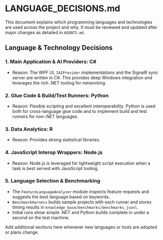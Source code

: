 # LANGUAGE_DECISIONS.md

This document explains which programming languages and technologies are used across the project and why. It must be reviewed and updated after major changes as detailed in `AGENTS.md`.

## Language & Technology Decisions

### 1. Main Application & AI Providers: C#
 - Reason: The WPF UI, `IAIProvider` implementations and the SignalR sync server are written in C#.
   This provides deep Windows integration and leverages the rich .NET tooling for networking.

### 2. Glue Code & Build/Test Runners: Python
- Reason: Flexible scripting and excellent interoperability. Python is used
  both for cross-language glue code and to implement build and test runners for
  non‑.NET languages.

### 3. Data Analytics: R
- Reason: Provides strong statistical libraries.

### 4. JavaScript Interop Wrappers: Node.js
- Reason: Node.js is leveraged for lightweight script execution when a task is best served with JavaScript tooling.

### 5. Language Selection & Benchmarking
- The `FeatureLanguageAnalyzer` module inspects feature requests and suggests the best language based on keywords.
- `BenchmarkHarness` builds sample projects with each runner and stores timing results in `knowledge_base/benchmarks/benchmarks.jsonl`.
- Initial runs show simple .NET and Python builds complete in under a second on the test machine.

Add additional sections here whenever new languages or tools are adopted or plans change.
